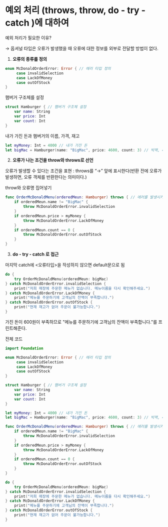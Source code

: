 예외 처리 (throws, throw, do - try - catch )에 대하여
===========

예외 처리가 필요한 이유? 

→ 옵셔널 타입은 오류가 발생했을 때 오류에 대한 정보를 외부로 전달할 방법이 없다. 

1. **오류의 종류를 정의**

```swift
enum McDonaldOrderError: Error { // 에러 타입 정의
     case invalidSelection
     case LackOfMoney
     case outOfStock
}
```

햄버거 구조체를 설정   

```swift 
struct Hamburger { // 햄버거 구조체 설정
    var name: String
    var price: Int
    var count: Int
}
```

내가 가진 돈과 햄버거의 이름, 가격, 재고

```swift 
let myMoney: Int = 4000 // 내가 가진 돈
let bigMac = Hamburger(name: "BigMac", price: 4600, count: 3) // 빅맥, 4600원, 재고 3개
```

2. **오류가 나는 조건을 throw와 throws로 선언** 

오류가 발생할 수 있다는 조건을 표현 : throws를 “→” 앞에 표시한다(반환 전에 오류가 발생하면, 오류 객체를 반환한다는 의미이다.)

throw와 오류명 집어넣기 

```swift
func OrderMcDonaldMenu(orderedMeun: Hamburger) throws { // 에러를 발생시키는 함수 정의
    if orderedMeun.name != "BigMac" {
        throw McDonaldOrderError.invalidSelection
    }
    if orderedMeun.price > myMoney {
        throw McDonaldOrderError.LackOfMoney
    }
    if orderedMeun.count == 0 {
        throw McDonaldOrderError.outOfStock
    }
}
```

3. **do - try - catch 로 접근** 

마지막 catch에 <오류타입>을 작성하지 않으면 default문으로 됨

```swift
do {
    try OrderMcDonaldMenu(orderedMeun: bigMac)
} catch McDonaldOrderError.invalidSelection {
    print("저희 매장에 주문한 메뉴가 없습니다. 메뉴이름을 다시 확인해주세요.")
} catch McDonaldOrderError.LackOfMoney {
    print("메뉴를 주문하기에 고객님의 잔액이 부족합니다.")
} catch McDonaldOrderError.outOfStock {
    print("현재 재고가 없어 주문이 불가능합니다.")
}

```

가진 돈이 600원이 부족하므로 "메뉴를 주문하기에 고객님의 잔액이 부족합니다."를 프린트해준다. 

전체 코드

```swift
import Foundation

enum McDonaldOrderError: Error { // 에러 타입 정의
     case invalidSelection
     case LackOfMoney
     case outOfStock
}

struct Hamburger { // 햄버거 구조체 설정
    var name: String
    var price: Int
    var count: Int
}

let myMoney: Int = 4000 // 내가 가진 돈
let bigMac = Hamburger(name: "BigMac", price: 4600, count: 3) // 빅맥, 4600원, 재고 3개

func OrderMcDonaldMenu(orderedMeun: Hamburger) throws { // 에러를 발생시키는 함수 정의
    if orderedMeun.name != "BigMac" {
        throw McDonaldOrderError.invalidSelection
    }
    if orderedMeun.price > myMoney {
        throw McDonaldOrderError.LackOfMoney
    }
    if orderedMeun.count == 0 {
        throw McDonaldOrderError.outOfStock
    }
}

do {
    try OrderMcDonaldMenu(orderedMeun: bigMac)
} catch McDonaldOrderError.invalidSelection {
    print("저희 매장에 주문한 메뉴가 없습니다. 메뉴이름을 다시 확인해주세요.")
} catch McDonaldOrderError.LackOfMoney {
    print("메뉴를 주문하기에 고객님의 잔액이 부족합니다.")
} catch McDonaldOrderError.outOfStock {
    print("현재 재고가 없어 주문이 불가능합니다.")
}




